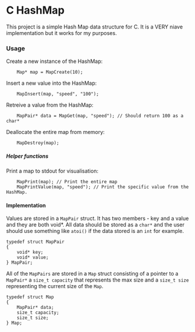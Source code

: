 # C HashMap

This project is a simple Hash Map data structure for C. It is a VERY niave implementation but it works for my purposes.

### Usage

Create a new instance of the HashMap:

```
    Map* map = MapCreate(10);
```

Insert a new value into the HashMap:

```
    MapInsert(map, "speed", "100");
```

Retreive a value from the HashMap:

```
    MapPair* data = MapGet(map, "speed"); // Should return 100 as a char*

```

Deallocate the entire map from memory:

```
    MapDestroy(map);
```

##### Helper functions


Print a map to stdout for visualisation:

```
    MapPrint(map); // Print the entire map
    MapPrintValue(map, "speed"); // Print the specific value from the HashMap.
```



#### Implementation

Values are stored in a `MapPair` struct. It has two members - key and a value
and they are both void*. All data should be stored as a `char*` and the user
should use something like `atoi()` if the data stored is an `int` for example.

```
typedef struct MapPair
{
    void* key;
    void* value;
} MapPair;
```

All of the `MapPairs` are stored in a `Map` struct consisting of a pointer
to a `MapPair*` a `size_t capacity` that represents the max size
and a `size_t size` representing the current size of the `Map`.


```
typedef struct Map
{
    MapPair* data;
    size_t capacity;
    size_t size;
} Map;

```

